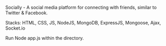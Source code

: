 Socially - A social media platform for connecting with friends, similar to Twitter & Facebook.

Stacks: 
HTML, CSS, JS, NodeJS, MongoDB, ExpressJS, Mongoose, Ajax, Socket.io

Run Node app.js within the directory. 